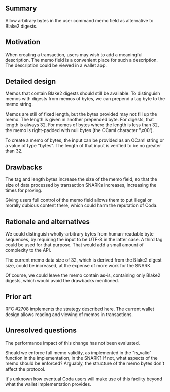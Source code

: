 ## Summary

Allow arbitrary bytes in the user command memo field as alternative to
Blake2 digests.

## Motivation

When creating a transaction, users may wish to add a meaningful
description. The memo field is a convenient place for such a
description. The description could be viewed in a wallet app.

## Detailed design

Memos that contain Blake2 digests should still be available. To
distinguish memos with digests from memos of bytes, we can prepend a
tag byte to the memo string.

Memos are still of fixed length, but the bytes provided may not fill
up the memo.  The length is given in another prepended byte. For
digests, that length is always 32. For memos of bytes where the length
is less than 32, the memo is right-padded with null bytes (the OCaml
character '\x00').

To create a memo of bytes, the input can be provided as an OCaml
string or a value of type "bytes". The length of that input is
verified to be no greater than 32.

## Drawbacks

The tag and length bytes increase the size of the memo field, so that
the size of data processed by transaction SNARKs increases, increasing
the times for proving.

Giving users full control of the memo field allows them to put illegal
or morally dubious content there, which could harm the reputation of
Coda.

## Rationale and alternatives

We could distinguish wholly-arbitrary bytes from human-readable byte
sequences, by requiring the input to be UTF-8 in the latter case. A
third tag could be used for that purpose. That would add a small
amount of complexity to the API.

The current memo data size of 32, which is derived from the Blake2
digest size, could be increased, at the expense of more work for the
SNARK.

Of course, we could leave the memo contain as-is, containing only
Blake2 digests, which would avoid the drawbacks mentioned.

## Prior art

RFC #2708 implements the strategy described here. The current wallet
design allows reading and viewing of memos in transactions.

## Unresolved questions

The performance impact of this change has not been evaluated.

Should we enforce full memo validity, as implemented in the "is_valid"
function in the implementation, in the SNARK? If not, what aspects of
the memo should be enforced? Arguably, the structure of the memo bytes
don't affect the protocol.

It's unknown how eventual Coda users will make use of this facility
beyond what the wallet implementation provides.

